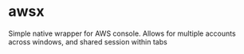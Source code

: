 # awsx
Simple native wrapper for AWS console. Allows for multiple accounts across windows, and shared session within tabs
